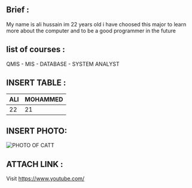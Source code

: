 ## Brief :
 My name is ali hussain im 22 years old i have choosed this major to learn more about the computer and to be a good programmer in the future

## list of courses :
 QMIS - MIS - DATABASE - SYSTEM ANALYST

## INSERT TABLE :
| ALI | MOHAMMED |
| ------------- | ------------- |
| 22  | 21 |


## INSERT PHOTO:
 ![PHOTO OF CATT ](https://github.com/ruairidhwm/action-cats/blob/master/assets/10.gif)


## ATTACH LINK :
Visit https://www.youtube.com/